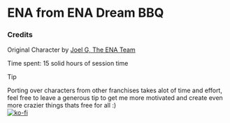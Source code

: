 # ENA from ENA Dream BBQ
### Credits
Original Character by [Joel G, The ENA Team](https://joelgc.com/)

Time spent: 15 solid hours of session time

> [!TIP]
>Porting over characters from other franchises takes alot of time and effort, feel free to leave a generous tip to get me more motivated and create even more crazier things thats free for all :)  
> [![ko-fi](https://ko-fi.com/img/githubbutton_sm.svg)](https://ko-fi.com/L3L719367F)
>
